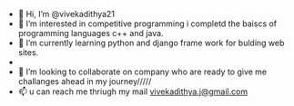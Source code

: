 - 👋 Hi, I’m @vivekadithya21
- 👀 I’m interested in competitive programming i completd the baiscs of programming languages c++ and java.
- 🌱 I’m currently learning python and django frame work for bulding web sites.
- 
- 💞️ I’m looking to collaborate on company who are ready to give me challanges ahead in my journey/////
- 📫 u can reach me thriugh my mail vivekadithya.j@gmail.com

<!---
vivekadithya21/vivekadithya21 is a ✨ special ✨ repository because its `README.md` (this file) appears on your GitHub profile.
You can click the Preview link to take a look at your changes.
--->
